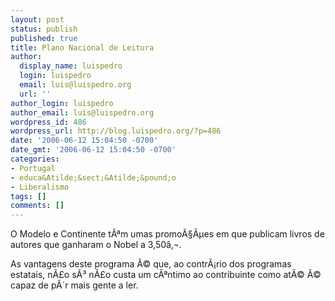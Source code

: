 ```yaml
---
layout: post
status: publish
published: true
title: Plano Nacional de Leitura
author:
  display_name: luispedro
  login: luispedro
  email: luis@luispedro.org
  url: ''
author_login: luispedro
author_email: luis@luispedro.org
wordpress_id: 486
wordpress_url: http://blog.luispedro.org/?p=486
date: '2006-06-12 15:04:50 -0700'
date_gmt: '2006-06-12 15:04:50 -0700'
categories:
- Portugal
- educa&Atilde;&sect;&Atilde;&pound;o
- Liberalismo
tags: []
comments: []
---
```

<p>O Modelo e Continente t&Atilde;&ordf;m umas promo&Atilde;&sect;&Atilde;&micro;es em que publicam livros de autores que ganharam o Nobel a 3,50&acirc;&sbquo;&not;.</p>
<p>As vantagens deste programa &Atilde;&copy; que, ao contr&Atilde;&iexcl;rio dos programas estatais, n&Atilde;&pound;o s&Atilde;&sup3; n&Atilde;&pound;o custa um c&Atilde;&ordf;ntimo ao contribuinte como at&Atilde;&copy; &Atilde;&copy; capaz de p&Atilde;&acute;r mais gente a ler.</p>
